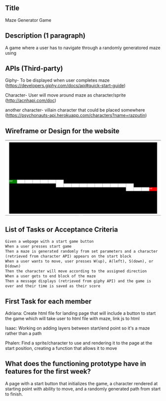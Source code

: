 ## Title
Maze Generator Game

## Description (1 paragraph)
A game where a user has to navigate through a randomly generatored maze using 

## APIs (Third-party)
Giphy- To be displayed when user completes maze
(https://developers.giphy.com/docs/api#quick-start-guide)

Character- User will move around maze as character/sprite 
(http://acnhapi.com/doc)

another character- villain character that could be placed somewhere
(https://psychonauts-api.herokuapp.com/characters?name=razputin)

## Wireframe or Design for the website
![Alt text](https://github.com/IsaacJCarnes/MazeGen/blob/main/assets/images/webScreenshot-rough.png "Website Screenshot")

## List of Tasks or Acceptance Criteria

```
Given a webpage with a start game button
When a user presses start game
Then a maze is generated randomly from set parameters and a character (retrieved from character API) appears on the start block
When a user wants to move, user presses W(up), A(left), S(down), or D(down)
Then the character will move according to the assigned direction
When a user gets to end block of the maze
Then a message displays (retrieved from giphy API) and the game is over and their time is saved as their score

```

## First Task for each member
Adriana: Create html file for landing page that will include a button to start the game which will take user to html file with maze, link js to html

Isaac: Working on adding layers between start/end point so it's a maze rather than a path

Phalen: Find a sprite/character to use and rendering it to the page at the start position, creating a function that allows it to move

## What does the functioning prototype have in features for the first week?
A page with a start button that initializes the game, a character rendered at starting point with ability to move, and a randomly generated path from start to finish.